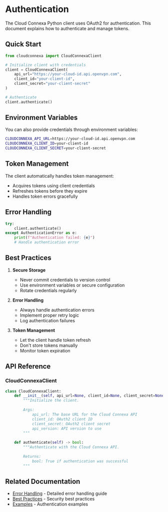 # Authentication

The Cloud Connexa Python client uses OAuth2 for authentication. This document explains how to authenticate and manage tokens.

## Quick Start

```python
from cloudconnexa import CloudConnexaClient

# Initialize client with credentials
client = CloudConnexaClient(
    api_url="https://your-cloud-id.api.openvpn.com",
    client_id="your-client-id",
    client_secret="your-client-secret"
)

# Authenticate
client.authenticate()
```

## Environment Variables

You can also provide credentials through environment variables:

```bash
CLOUDCONNEXA_API_URL=https://your-cloud-id.api.openvpn.com
CLOUDCONNEXA_CLIENT_ID=your-client-id
CLOUDCONNEXA_CLIENT_SECRET=your-client-secret
```

## Token Management

The client automatically handles token management:

- Acquires tokens using client credentials
- Refreshes tokens before they expire
- Handles token errors gracefully

## Error Handling

```python
try:
    client.authenticate()
except AuthenticationError as e:
    print(f"Authentication failed: {e}")
    # Handle authentication error
```

## Best Practices

1. **Secure Storage**
   - Never commit credentials to version control
   - Use environment variables or secure configuration
   - Rotate credentials regularly

2. **Error Handling**
   - Always handle authentication errors
   - Implement proper retry logic
   - Log authentication failures

3. **Token Management**
   - Let the client handle token refresh
   - Don't store tokens manually
   - Monitor token expiration

## API Reference

### CloudConnexaClient

```python
class CloudConnexaClient:
    def __init__(self, api_url=None, client_id=None, client_secret=None, api_version="1.1.0"):
        """Initialize the client.
        
        Args:
            api_url: The base URL for the Cloud Connexa API
            client_id: OAuth2 client ID
            client_secret: OAuth2 client secret
            api_version: API version to use
        """
        
    def authenticate(self) -> bool:
        """Authenticate with the Cloud Connexa API.
        
        Returns:
            bool: True if authentication was successful
        """
```

## Related Documentation

- [Error Handling](error_handling.md) - Detailed error handling guide
- [Best Practices](../examples/best_practices.md) - Security best practices
- [Examples](../examples/authentication.md) - Authentication examples

